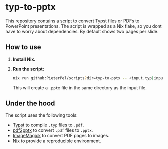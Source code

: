 # typ-to-pptx

This repository contains a script to convert Typst files or PDFs to PowerPoint presentations. 
The script is wrapped as a Nix flake, so you dont have to worry about dependencies.
By default shows two pages per slide.

## How to use

1.  **Install Nix.**
2.  **Run the script:**
    ```bash
    nix run github:PieterPel/scripts?dir=typ-to-pptx -- <input.typ|input.pdf>
    ```

    This will create a `.pptx` file in the same directory as the input file.

## Under the hood

The script uses the following tools:

*   [Typst](https://typst.app/) to compile `.typ` files to `.pdf`.
*   [pdf2pptx](https://github.com/shafaei/pdf2pptx) to convert `.pdf` files to `.pptx`.
*   [ImageMagick](https://imagemagick.org/) to convert PDF pages to images.
*   [Nix](https://nixos.org/) to provide a reproducible environment.
